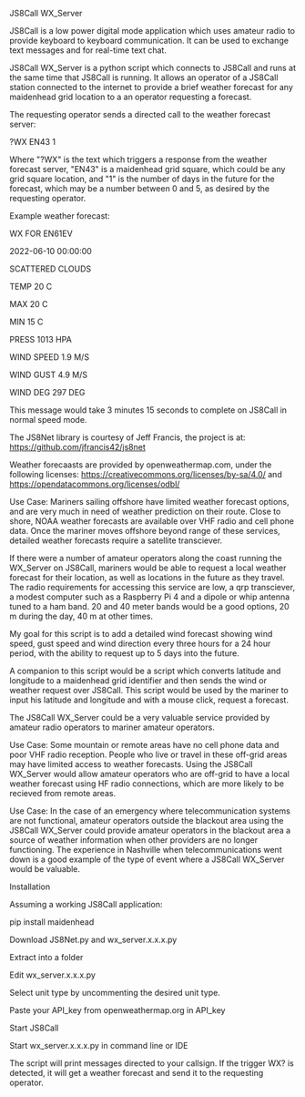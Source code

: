 JS8Call WX_Server 

JS8Call is a low power digital mode application which uses amateur radio to provide keyboard to keyboard communication. It can be used to exchange text messages and for real-time text chat. 

JS8Call WX_Server is a python script which connects to JS8Call and runs at the same time that JS8Call is running.  It allows an operator of a JS8Call station connected to the internet to provide a brief weather forecast for any maidenhead grid location to a an operator requesting a forecast.

The requesting operator sends a directed call to the weather forecast server:

?WX EN43 1

Where "?WX" is the text which triggers a response from the weather forecast server, "EN43" is a maidenhead grid square, which could be any grid square location, and "1" is the number of days in the future for the forecast, which may be a number between 0 and 5, as desired by the requesting operator.

Example weather forecast:

WX FOR EN61EV

2022-06-10 00:00:00

SCATTERED CLOUDS

TEMP 20 C

MAX 20 C

MIN 15 C

PRESS 1013 HPA

WIND SPEED 1.9 M/S

WIND GUST 4.9 M/S

WIND DEG 297 DEG 

This message would take 3 minutes 15 seconds to complete on JS8Call in normal speed mode.

The JS8Net library is courtesy of Jeff Francis, the project is at: https://github.com/jfrancis42/js8net

Weather forecaasts are provided by openweathermap.com, under the following licenses: https://creativecommons.org/licenses/by-sa/4.0/ and https://opendatacommons.org/licenses/odbl/

Use Case: Mariners sailing offshore have limited weather forecast options, and are very much in need of weather prediction on their route.  Close to shore, NOAA weather forecasts are available over VHF radio and cell phone data.  Once the mariner moves offshore beyond range of these services, detailed weather forecasts require a satellite transciever.  

If there were a number of amateur operators along the coast running the WX_Server on JS8Call, mariners would be able to request a local weather forecast for their location, as well as locations in the future as they travel.  The radio requirements for accessing this service are low, a qrp transciever, a modest computer such as a Raspberry Pi 4 and a dipole or whip antenna tuned to a ham band.  20 and 40 meter bands would be a good options, 20 m during the day, 40 m at other times.

My goal for this script is to add a detailed wind forecast showing wind speed, gust speed and wind direction every three hours for a 24 hour period, with the ability to request up to 5 days into the future. 

A companion to this script would be a script which converts latitude and longitude to a maidenhead grid identifier and then sends the wind or weather request over JS8Call.  This script would be used by the mariner to input his latitude and longitude and with a mouse click, request a forecast.

The JS8Call WX_Server could be a very valuable service provided by amateur radio operators to mariner amateur operators.

Use Case: Some mountain or remote areas have no cell phone data and poor VHF radio reception. People who live or travel in these off-grid areas may have limited access to weather forecasts.  Using the JS8Call WX_Server would allow amateur operators who are off-grid to have a local weather forecast using HF radio connections, which are more likely to be recieved from remote areas.

Use Case: In the case of an emergency where telecommunication systems are not functional, amateur operators outside the blackout area using the JS8Call WX_Server could provide amateur operators in the blackout area a source of weather information when other providers are no longer functioning.  The experience in Nashville when telecommunications went down is a good example of the type of event where a JS8Call WX_Server would be valuable.



Installation

Assuming a working JS8Call application:

pip install maidenhead

Download JS8Net.py and wx_server.x.x.x.py

Extract into a folder

Edit wx_server.x.x.x.py

Select unit type by uncommenting the desired unit type.

Paste your API_key from openweathermap.org in API_key

Start JS8Call

Start wx_server.x.x.x.py in command line or IDE

The script will print messages directed to your callsign. If the trigger WX? is detected, it will get a weather forecast and send it to the requesting operator.
